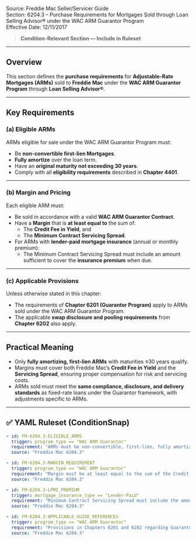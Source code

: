 Source: Freddie Mac Seller/Servicer Guide  
Section: 6204.3 – Purchase Requirements for Mortgages Sold through Loan Selling Advisor® under the WAC ARM Guarantor Program  
Effective Date: 12/11/2017  

> **Condition-Relevant Section — Include in Ruleset**

---

## Overview
This section defines the **purchase requirements** for **Adjustable-Rate Mortgages (ARMs)** sold to **Freddie Mac** under the **WAC ARM Guarantor Program** through **Loan Selling Advisor®**.

---

## Key Requirements

### (a) Eligible ARMs
ARMs eligible for sale under the WAC ARM Guarantor Program must:
- Be **non-convertible first-lien Mortgages**.  
- **Fully amortize** over the loan term.  
- Have an **original maturity not exceeding 30 years**.  
- Comply with all **eligibility requirements** described in **Chapter 4401**.

---

### (b) Margin and Pricing
Each eligible ARM must:
- Be sold in accordance with a valid **WAC ARM Guarantor Contract**.  
- Have a **Margin** that is **at least equal to** the sum of:
  - The **Credit Fee in Yield**, and  
  - The **Minimum Contract Servicing Spread**.  
- For ARMs with **lender-paid mortgage insurance** (annual or monthly premium):
  - The Minimum Contract Servicing Spread must include an amount sufficient to cover the **insurance premium** when due.  

---

### (c) Applicable Provisions
Unless otherwise stated in this chapter:
- The requirements of **Chapter 6201 (Guarantor Program)** apply to ARMs sold under the WAC ARM Guarantor Program.  
- The applicable **swap disclosure and pooling requirements** from **Chapter 6202** also apply.  

---

## Practical Meaning
- Only **fully amortizing, first-lien ARMs** with maturities ≤30 years qualify.  
- Margins must cover both Freddie Mac’s **Credit Fee in Yield** and the **Servicing Spread**, ensuring proper compensation for risk and servicing costs.  
- ARMs sold must meet the **same compliance, disclosure, and delivery standards** as fixed-rate loans under the Guarantor framework, with adjustments specific to ARMs.

---

## ✅ YAML Ruleset (ConditionSnap)
```yaml
- id: FM-6204.3-ELIGIBLE_ARMS
  trigger: program_type == "WAC ARM Guarantor"
  requirement: "ARMs must be non-convertible, first-lien, fully amortizing Mortgages with an original maturity not exceeding 30 years."
  source: "Freddie Mac 6204.3"

- id: FM-6204.3-MARGIN_REQUIREMENT
  trigger: program_type == "WAC ARM Guarantor"
  requirement: "Margin must be at least equal to the sum of the Credit Fee in Yield and the Minimum Contract Servicing Spread."
  source: "Freddie Mac 6204.3"

- id: FM-6204.3-LPMI_PREMIUM
  trigger: mortgage_insurance_type == "Lender-Paid"
  requirement: "Minimum Contract Servicing Spread must include the amount necessary to pay the lender-paid mortgage insurance premium when due."
  source: "Freddie Mac 6204.3"

- id: FM-6204.3-APPLICABLE_GUIDE_REFERENCES
  trigger: program_type == "WAC ARM Guarantor"
  requirement: "Provisions in Chapters 6201 and 6202 regarding Guarantor Program and swap disclosure requirements apply unless stated otherwise."
  source: "Freddie Mac 6204.3"
